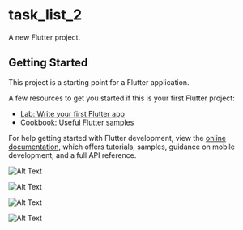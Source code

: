 # task_list_2

A new Flutter project.

## Getting Started

This project is a starting point for a Flutter application.

A few resources to get you started if this is your first Flutter project:

- [Lab: Write your first Flutter app](https://docs.flutter.dev/get-started/codelab)
- [Cookbook: Useful Flutter samples](https://docs.flutter.dev/cookbook)

For help getting started with Flutter development, view the
[online documentation](https://docs.flutter.dev/), which offers tutorials,
samples, guidance on mobile development, and a full API reference.


![Alt Text](https://github.com/YaelAbdissa/sample_task_app/blob/master/images/task-app-home.png)

![Alt Text](https://github.com/YaelAbdissa/sample_task_app/blob/master/images/task-app-tasks.png)

![Alt Text](https://github.com/YaelAbdissa/sample_task_app/blob/master/images/task-app-task-preview.png)

![Alt Text](https://github.com/YaelAbdissa/sample_task_app/blob/master/images/task-app-add-task.png)

